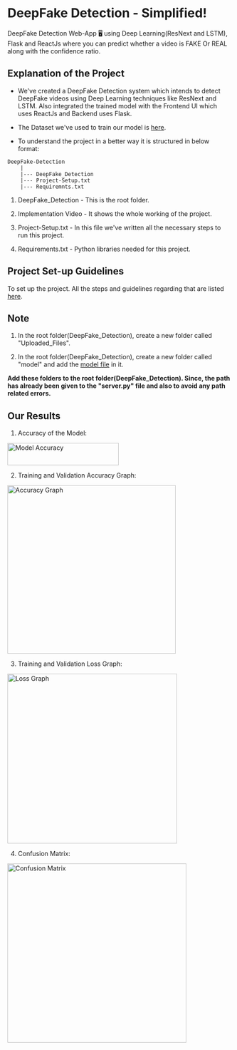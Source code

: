 # DeepFake Detection - Simplified!
DeepFake Detection Web-App 🖥 using Deep Learning(ResNext and LSTM), Flask and ReactJs where you can predict whether a video is FAKE Or REAL along with the confidence ratio. 

## Explanation of the Project
- We've created a DeepFake Detection system which intends to detect DeepFake videos using Deep Learning techniques like ResNext and LSTM. Also integrated the  trained model with the Frontend UI which uses ReactJs and Backend uses Flask.

- The Dataset we've used to train our model is [here](https://github.com/yuezunli/celeb-deepfakeforensics).

- To understand the project in a better way it is structured in below format:
```
DeepFake-Detection
    |
    |--- DeepFake_Detection
    |--- Project-Setup.txt
    |--- Requiremnts.txt
```
1. DeepFake_Detection - This is the root folder.

2. Implementation Video - It shows the whole working of the project. 

3. Project-Setup.txt - In this file we've written all the necessary steps to run this project.

4. Requirements.txt - Python libraries needed for this project. 

## Project Set-up Guidelines
To set up the project. All the steps and guidelines regarding that are listed [here](https://github.com/adhityakant/DeepFake_Detection/blob/main/Project-Setup.txt).

## Note
1. In the root folder(DeepFake_Detection), create a new folder called "Uploaded_Files".

2. In the root folder(DeepFake_Detection), create a new folder called "model" and add the [model file](https://drive.google.com/drive/folders/1-zErGZ9T89TplQs3ws4QVRFlqE-ljW6l?usp=sharing) in it.

<b>Add these folders to the root folder(DeepFake_Detection). Since, the path has already been given to the "server.py" file and also to avoid any path related errors.</b>

## Our Results

1) Accuracy of the Model:
<img width="250" height="50" alt="Model Accuracy" src="https://user-images.githubusercontent.com/58872872/133935912-1def7615-6538-4c88-9134-8f94a9367965.png">

2) Training and Validation Accuracy Graph:
<img width="378" alt="Accuracy Graph" src="https://user-images.githubusercontent.com/58872872/133936040-4bfa44a7-45c5-499b-8a10-f253cbcab56c.png">

3) Training and Validation Loss Graph:
<img width="381" alt="Loss Graph" src="https://user-images.githubusercontent.com/58872872/133935983-b4d9275f-e841-4b69-86cd-79c770ea2aa1.png">

4) Confusion Matrix:
<img width="402" alt="Confusion Matrix" src="https://user-images.githubusercontent.com/58872872/133936080-d2b39804-4a99-47b8-8be4-87ba77161961.png">



